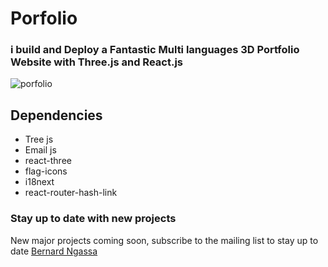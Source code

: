 # Porfolio

### i build and Deploy a Fantastic Multi languages 3D Portfolio Website with Three.js and React.js
![porfolio](https://user-images.githubusercontent.com/94691066/224045538-77485d8e-f58d-49e2-b7db-62af2357a57c.png)
## Dependencies
- Tree js
- Email js
- react-three
- flag-icons
- i18next
- react-router-hash-link

### Stay up to date with new projects
New major projects coming soon, subscribe to the mailing list to stay up to date [Bernard Ngassa](https://porfolio-olm9.onrender.com/)
